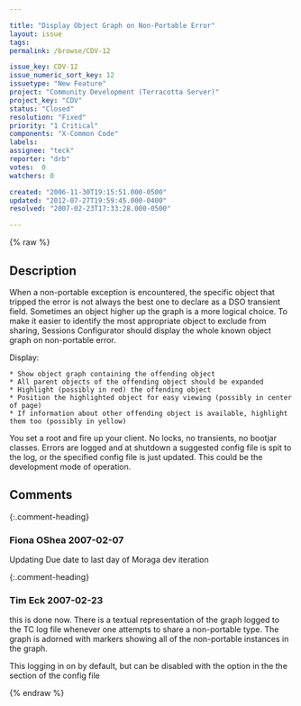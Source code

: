 ```yaml
---

title: "Display Object Graph on Non-Portable Error"
layout: issue
tags: 
permalink: /browse/CDV-12

issue_key: CDV-12
issue_numeric_sort_key: 12
issuetype: "New Feature"
project: "Community Development (Terracotta Server)"
project_key: "CDV"
status: "Closed"
resolution: "Fixed"
priority: "1 Critical"
components: "X-Common Code"
labels: 
assignee: "teck"
reporter: "drb"
votes:  0
watchers: 0

created: "2006-11-30T19:15:51.000-0500"
updated: "2012-07-27T19:59:45.000-0400"
resolved: "2007-02-23T17:33:28.000-0500"

---
```




{% raw %}



## Description

<div markdown="1" class="description">

When a non-portable exception is encountered, the specific object that tripped the error is not always the best one to declare as a DSO transient field. Sometimes an object higher up the graph is a more logical choice. To make it easier to identify the most appropriate object to exclude from sharing, Sessions Configurator should display the whole known object graph on non-portable error.

Display:

    * Show object graph containing the offending object
    * All parent objects of the offending object should be expanded
    * Highlight (possibly in red) the offending object
    * Position the highlighted object for easy viewing (possibly in center of page)
    * If information about other offending object is available, highlight them too (possibly in yellow)

You set a root and fire up your client. No locks, no transients, no bootjar classes. Errors are logged and at shutdown a suggested config file is spit to the log, or the specified config file is just updated. This could be the development mode of operation.



</div>

## Comments


{:.comment-heading}
### **Fiona OShea** <span class="date">2007-02-07</span>

<div markdown="1" class="comment">

Updating Due date to last day of Moraga dev iteration

</div>


{:.comment-heading}
### **Tim Eck** <span class="date">2007-02-23</span>

<div markdown="1" class="comment">

this is done now. There is a textual representation of the graph logged to the TC log file whenever one attempts to share a non-portable type. The graph is adorned with markers showing all of the non-portable instances in the graph. 

This logging in on by default, but can be disabled with the <non-portable-dump> option in the the <runtime-logging> section of the config file



</div>



{% endraw %}
